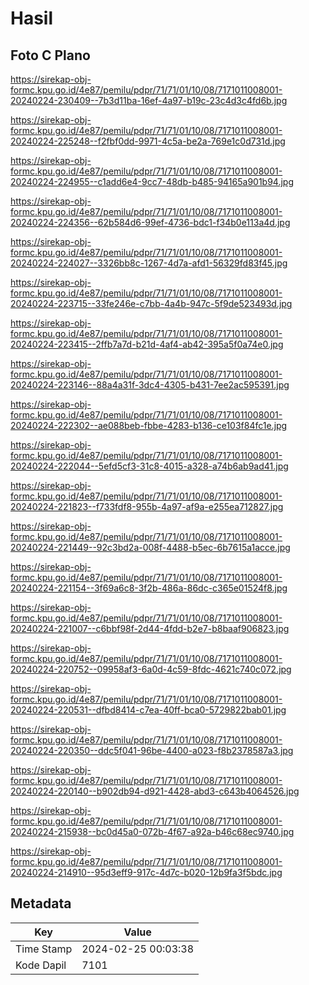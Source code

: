 # Hasil

## Foto C Plano

https://sirekap-obj-formc.kpu.go.id/4e87/pemilu/pdpr/71/71/01/10/08/7171011008001-20240224-230409--7b3d11ba-16ef-4a97-b19c-23c4d3c4fd6b.jpg

https://sirekap-obj-formc.kpu.go.id/4e87/pemilu/pdpr/71/71/01/10/08/7171011008001-20240224-225248--f2fbf0dd-9971-4c5a-be2a-769e1c0d731d.jpg

https://sirekap-obj-formc.kpu.go.id/4e87/pemilu/pdpr/71/71/01/10/08/7171011008001-20240224-224955--c1add6e4-9cc7-48db-b485-94165a901b94.jpg

https://sirekap-obj-formc.kpu.go.id/4e87/pemilu/pdpr/71/71/01/10/08/7171011008001-20240224-224356--62b584d6-99ef-4736-bdc1-f34b0e113a4d.jpg

https://sirekap-obj-formc.kpu.go.id/4e87/pemilu/pdpr/71/71/01/10/08/7171011008001-20240224-224027--3326bb8c-1267-4d7a-afd1-56329fd83f45.jpg

https://sirekap-obj-formc.kpu.go.id/4e87/pemilu/pdpr/71/71/01/10/08/7171011008001-20240224-223715--33fe246e-c7bb-4a4b-947c-5f9de523493d.jpg

https://sirekap-obj-formc.kpu.go.id/4e87/pemilu/pdpr/71/71/01/10/08/7171011008001-20240224-223415--2ffb7a7d-b21d-4af4-ab42-395a5f0a74e0.jpg

https://sirekap-obj-formc.kpu.go.id/4e87/pemilu/pdpr/71/71/01/10/08/7171011008001-20240224-223146--88a4a31f-3dc4-4305-b431-7ee2ac595391.jpg

https://sirekap-obj-formc.kpu.go.id/4e87/pemilu/pdpr/71/71/01/10/08/7171011008001-20240224-222302--ae088beb-fbbe-4283-b136-ce103f84fc1e.jpg

https://sirekap-obj-formc.kpu.go.id/4e87/pemilu/pdpr/71/71/01/10/08/7171011008001-20240224-222044--5efd5cf3-31c8-4015-a328-a74b6ab9ad41.jpg

https://sirekap-obj-formc.kpu.go.id/4e87/pemilu/pdpr/71/71/01/10/08/7171011008001-20240224-221823--f733fdf8-955b-4a97-af9a-e255ea712827.jpg

https://sirekap-obj-formc.kpu.go.id/4e87/pemilu/pdpr/71/71/01/10/08/7171011008001-20240224-221449--92c3bd2a-008f-4488-b5ec-6b7615a1acce.jpg

https://sirekap-obj-formc.kpu.go.id/4e87/pemilu/pdpr/71/71/01/10/08/7171011008001-20240224-221154--3f69a6c8-3f2b-486a-86dc-c365e01524f8.jpg

https://sirekap-obj-formc.kpu.go.id/4e87/pemilu/pdpr/71/71/01/10/08/7171011008001-20240224-221007--c6bbf98f-2d44-4fdd-b2e7-b8baaf906823.jpg

https://sirekap-obj-formc.kpu.go.id/4e87/pemilu/pdpr/71/71/01/10/08/7171011008001-20240224-220752--09958af3-6a0d-4c59-8fdc-4621c740c072.jpg

https://sirekap-obj-formc.kpu.go.id/4e87/pemilu/pdpr/71/71/01/10/08/7171011008001-20240224-220531--dfbd8414-c7ea-40ff-bca0-5729822bab01.jpg

https://sirekap-obj-formc.kpu.go.id/4e87/pemilu/pdpr/71/71/01/10/08/7171011008001-20240224-220350--ddc5f041-96be-4400-a023-f8b2378587a3.jpg

https://sirekap-obj-formc.kpu.go.id/4e87/pemilu/pdpr/71/71/01/10/08/7171011008001-20240224-220140--b902db94-d921-4428-abd3-c643b4064526.jpg

https://sirekap-obj-formc.kpu.go.id/4e87/pemilu/pdpr/71/71/01/10/08/7171011008001-20240224-215938--bc0d45a0-072b-4f67-a92a-b46c68ec9740.jpg

https://sirekap-obj-formc.kpu.go.id/4e87/pemilu/pdpr/71/71/01/10/08/7171011008001-20240224-214910--95d3eff9-917c-4d7c-b020-12b9fa3f5bdc.jpg


## Metadata

| Key        | Value               |
| ---------- | ------------------- |
| Time Stamp | 2024-02-25 00:03:38 |
| Kode Dapil | 7101                |



